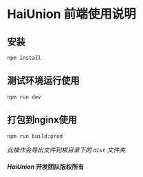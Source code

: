 # HaiUnion 前端使用说明

## 安装
```angular2html
npm install
```

## 测试环境运行使用
```angular2html
npm run dev
```

## 打包到nginx使用
```angular2html
npm run build:prod
```

*此操作会导出文件到根目录下的 `dist` 文件夹*


#### *HaiUnion* 开发团队版权所有